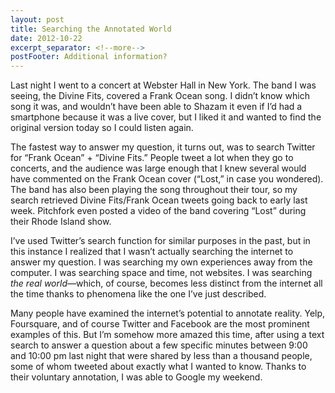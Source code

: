 ```yaml
---
layout: post
title: Searching the Annotated World
date: 2012-10-22
excerpt_separator: <!--more-->
postFooter: Additional information?
---
```


Last night I went to a concert at Webster Hall in New York. The band I was seeing, the Divine Fits, covered a Frank Ocean song. I didn’t know which song it was, and wouldn’t have been able to Shazam it even if I’d had a smartphone because it was a live cover, but I liked it and wanted to find the original version today so I could listen again.

The fastest way to answer my question, it turns out, was to search Twitter for “Frank Ocean” + “Divine Fits.” People tweet a lot when they go to concerts, and the audience was large enough that I knew several would have commented on the Frank Ocean cover (“Lost,” in case you wondered). The band has also been playing the song throughout their tour, so my search retrieved Divine Fits/Frank Ocean tweets going back to early last week. Pitchfork even posted a video of the band covering “Lost” during their Rhode Island show.

I’ve used Twitter’s search function for similar purposes in the past, but in this instance I realized that I wasn’t actually searching the internet to answer my question. I was searching my own experiences away from the computer. I was searching space and time, not websites. I was searching <i>the real world</i>—which, of course, becomes less distinct from the internet all the time thanks to phenomena like the one I’ve just described.

Many people have examined the internet’s potential to annotate reality. Yelp, Foursquare, and of course Twitter and Facebook are the most prominent examples of this. But I’m somehow more amazed this time, after using a text search to answer a question about a few specific minutes between 9:00 and 10:00 pm last night that were shared by less than a thousand people, some of whom tweeted about exactly what I wanted to know. Thanks to their voluntary annotation, I was able to Google my weekend.
